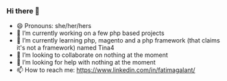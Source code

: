 ### Hi there 👋
- 😄 Pronouns: she/her/hers
- 🔭 I’m currently working on a few php based projects
- 🌱 I’m currently learning php, magento and a php framework (that claims it's not a framework) named Tina4
- 👯 I’m looking to collaborate on nothing at the moment
- 🤔 I’m looking for help with nothing at the moment
- 📫 How to reach me: https://www.linkedin.com/in/fatimagalant/
<!--
**fatimagalant/fatimagalant** is a ✨ _special_ ✨ repository because its `README.md` (this file) appears on your GitHub profile.

Here are some ideas to get you started:

- 🔭 I’m currently working on a few php based projects
- 🌱 I’m currently learning php, magento and a php framework (that claims it's not a framework) named Tina4
- 👯 I’m looking to collaborate on nothing at the moment
- 🤔 I’m looking for help with nothung at the moment
- 💬 Ask me about ...
- 📫 How to reach me: https://www.linkedin.com/in/fatimagalant/
- 😄 Pronouns: she/her/hers
- ⚡ Fun fact: ...
-->
